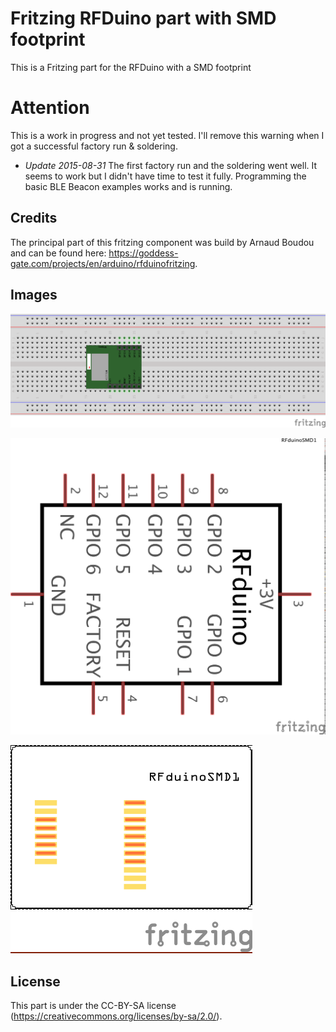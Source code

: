 # Fritzing RFDuino part with SMD footprint
This is a Fritzing part for the RFDuino with a SMD footprint


# Attention
This is a work in progress and not yet tested. I'll remove this warning when I got a successful factory run & soldering.

* *Update 2015-08-31* The first factory run and the soldering went well. It seems to work but I didn't have time to test it fully. Programming the basic BLE Beacon examples works and is running.



Credits
-------
The principal part of this fritzing component was build by Arnaud Boudou and can be found here: https://goddess-gate.com/projects/en/arduino/rfduinofritzing.


Images
------

![alt tag](https://raw.githubusercontent.com/felixkosmalla/rfduino-smd/master/images/breadboard.png)

![alt tag](https://raw.githubusercontent.com/felixkosmalla/rfduino-smd/master/images/schema.png)

![alt tag](https://raw.githubusercontent.com/felixkosmalla/rfduino-smd/master/images/pcb.png)





License
-------
This part is under the CC-BY-SA license (https://creativecommons.org/licenses/by-sa/2.0/).

